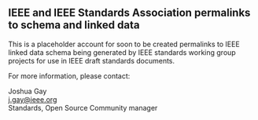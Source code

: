 ## IEEE and IEEE Standards Association permalinks to schema and linked data

This is a placeholder account for soon to be created permalinks to
IEEE linked data schema being generated by IEEE standards working
group projects for use in IEEE draft standards documents.

For more information, please contact: 


Joshua Gay  
<j.gay@ieee.org>  
Standards, Open Source Community manager
